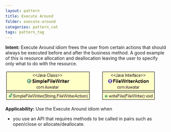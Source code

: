 ```yaml
---
layout: pattern
title: Execute Around
folder: execute-around
categories: pattern_cat
tags: pattern_tag
---
```


**Intent:** Execute Around idiom frees the user from certain actions that
should always be executed before and after the business method. A good example
of this is resource allocation and deallocation leaving the user to specify
only what to do with the resource.

![alt text](./etc/execute-around.png "Execute Around")

**Applicability:** Use the Execute Around idiom when

* you use an API that requires methods to be called in pairs such as open/close or allocate/deallocate.